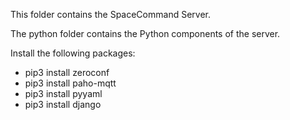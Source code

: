 This folder contains the SpaceCommand Server.

The python folder contains the Python components of the server.

Install the following packages:

* pip3 install zeroconf
* pip3 install paho-mqtt
* pip3 install pyyaml
* pip3 install django
